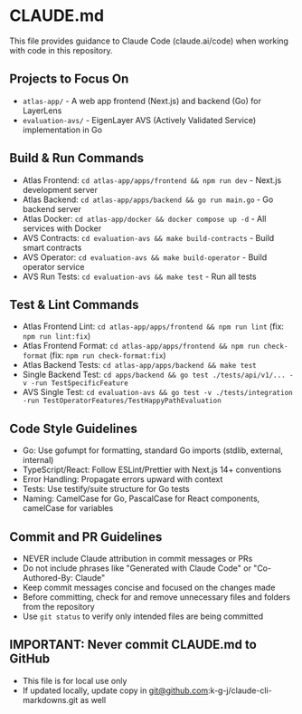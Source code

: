# CLAUDE.md

This file provides guidance to Claude Code (claude.ai/code) when working with code in this repository.

## Projects to Focus On
- `atlas-app/` - A web app frontend (Next.js) and backend (Go) for LayerLens
- `evaluation-avs/` - EigenLayer AVS (Actively Validated Service) implementation in Go

## Build & Run Commands
- Atlas Frontend: `cd atlas-app/apps/frontend && npm run dev` - Next.js development server
- Atlas Backend: `cd atlas-app/apps/backend && go run main.go` - Go backend server
- Atlas Docker: `cd atlas-app/docker && docker compose up -d` - All services with Docker
- AVS Contracts: `cd evaluation-avs && make build-contracts` - Build smart contracts
- AVS Operator: `cd evaluation-avs && make build-operator` - Build operator service
- AVS Run Tests: `cd evaluation-avs && make test` - Run all tests

## Test & Lint Commands
- Atlas Frontend Lint: `cd atlas-app/apps/frontend && npm run lint` (fix: `npm run lint:fix`)
- Atlas Frontend Format: `cd atlas-app/apps/frontend && npm run check-format` (fix: `npm run check-format:fix`)
- Atlas Backend Tests: `cd atlas-app/apps/backend && make test`
- Single Backend Test: `cd apps/backend && go test ./tests/api/v1/... -v -run TestSpecificFeature`
- AVS Single Test: `cd evaluation-avs && go test -v ./tests/integration -run TestOperatorFeatures/TestHappyPathEvaluation`

## Code Style Guidelines
- Go: Use gofumpt for formatting, standard Go imports (stdlib, external, internal)
- TypeScript/React: Follow ESLint/Prettier with Next.js 14+ conventions
- Error Handling: Propagate errors upward with context
- Tests: Use testify/suite structure for Go tests
- Naming: CamelCase for Go, PascalCase for React components, camelCase for variables

## Commit and PR Guidelines
- NEVER include Claude attribution in commit messages or PRs
- Do not include phrases like "Generated with Claude Code" or "Co-Authored-By: Claude"
- Keep commit messages concise and focused on the changes made
- Before committing, check for and remove unnecessary files and folders from the repository
- Use `git status` to verify only intended files are being committed

## IMPORTANT: Never commit CLAUDE.md to GitHub
- This file is for local use only
- If updated locally, update copy in git@github.com:k-g-j/claude-cli-markdowns.git as well